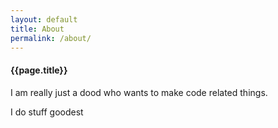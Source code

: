 ```yaml
---
layout: default
title: About
permalink: /about/
---
```


<div>
	<h4>{{page.title}}</h4>
	<p>I am really just a dood who wants to make code related things.</p>
	<p>I do stuff goodest</p>
</div>
